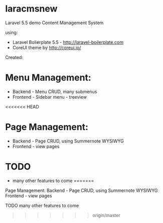 # laracmsnew

Laravel 5.5 demo Content Management System

using:
* Laravel Bolierplate 5.5 - http://laravel-boilerplate.com
* CoreUI theme by http://coreui.io/

Created:
# Menu Management:
* Backend - Menu CRUD, many submenus
* Frontend - Sidebar menu - treeview

<<<<<<< HEAD
# Page Management:
* Backend - Page CRUD, using Summernote WYSIWYG
* Frontend - view pages

# TODO
* many other features to come
=======

Page Management:
Backend - Page CRUD, using Summernote WYSIWYG
Frontend - view pages


TODO
many other features to come
>>>>>>> origin/master
